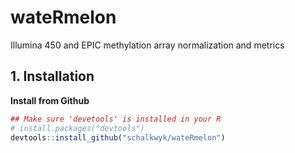# wateRmelon
 Illumina 450 and EPIC methylation array normalization and metrics

## 1. Installation


**Install from Github**
```R
## Make sure 'devetools' is installed in your R
# install.packages("devtools")
devtools::install_github("schalkwyk/wateRmelon")
```
